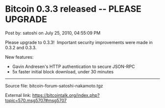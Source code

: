 # Bitcoin 0.3.3 released -- PLEASE UPGRADE

Post by: satoshi on July 25, 2010, 04:55:09 PM

Please upgrade to 0.3.3! &nbsp;Important security improvements were made in 0.3.2 and 0.3.3.

New features:<br>
- Gavin Andresen's HTTP authentication to secure JSON-RPC<br>
- 5x faster initial block download, under 30 minutes

---

Source file: bitcoin-forum-satoshi-nakamoto.tgz

External link: https://bitcointalk.org/index.php?topic=570.msg5707#msg5707
